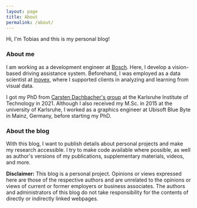 ```yaml
---
layout: page
title: About
permalink: /about/
---
```


Hi, I'm Tobias and this is my personal blog!

### About me

I am working as a development engineer at [Bosch](https://www.bosch-mobility-solutions.com/en/). Here, I develop a vision-based driving assistance system. Beforehand, I was employed as a data scientist at [inovex](https://www.inovex.de/en/), where I supported clients in analyzing and learning from visual data.

I got my PhD from [Carsten Dachbacher's group](https://cg.ivd.kit.edu/index.php) at the Karlsruhe Institute of Technology in 2021. Although I also received my M.Sc. in 2015 at the university of Karlsruhe, I worked as a graphics engineer at Ubisoft Blue Byte in Mainz, Germany, before starting my PhD.


### About the blog

With this blog, I want to publish details about personal projects and make my research accessible. I try to make code available where possible, as well as author's versions of my publications, supplementary materials, videos, and more.


**Disclaimer:** This blog is a personal project. Opinions or views expressed here are those of the respective authors and are unrelated to the opinions or views of current or former employers or business associates. The authors and administrators of this blog do not take responsibility for the contents of directly or indirectly linked webpages.
